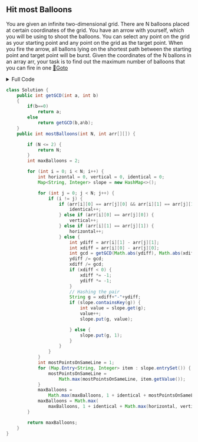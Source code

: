 ## Hit most Balloons
You are given an infinite two-dimensional grid. There are N balloons placed at certain coordinates of the grid. You have an arrow with yourself, which you will be using to shoot the balloons. You can select any point on the grid as your starting point and any point on the grid as the target point. When you fire the arrow, all ballons lying on the shortest path between the starting point and target point will be burst. Given the coordinates of the N ballons in an array arr, your task is to find out the maximum number of balloons that you can fire in one [🔗Goto](https://practice.geeksforgeeks.org/problems/4e75764f8f1638eb4f1c5478ca1986043e15e39a/1/?page=1&difficulty[]=1&sortBy=latest#) 

<details>
<summary>Full Code</summary>

```java
import java.util.*;
import java.lang.*;
import java.io.*;

class GFG {
    public static void main(String[] args) throws IOException {
        BufferedReader br =
            new BufferedReader(new InputStreamReader(System.in));
        int t =
            Integer.parseInt(br.readLine().trim()); // Inputting the testcases
        while (t-- > 0) {

            int N = Integer.parseInt(br.readLine().trim());

            int arr[][] = new int[(int)(N)][2];

            for (int j = 0; j < 2; j++) {
                String inputLine2[] = br.readLine().trim().split(" ");
                for (int i = 0; i < N; i++) {
                    arr[i][j] = Integer.parseInt(inputLine2[i]);
                }
            }
            Solution ob = new Solution();
            System.out.println(ob.mostBalloons(N, arr));
        }
    }
}
```
</details>

```java
class Solution {
    public int getGCD(int a, int b)
    {
        if(b==0)
            return a;
        else
            return getGCD(b,a%b);
    }
    public int mostBalloons(int N, int arr[][]) {

        if (N <= 2) {
            return N;
        }
        int maxBalloons = 2;

        for (int i = 0; i < N; i++) {
            int horizontal = 0, vertical = 0, identical = 0;
            Map<String, Integer> slope = new HashMap<>();

            for (int j = 0; j < N; j++) {
                if (i != j) {
                    if (arr[i][0] == arr[j][0] && arr[i][1] == arr[j][1]) {
                        identical++;
                    } else if (arr[i][0] == arr[j][0]) {
                        vertical++;
                    } else if (arr[i][1] == arr[j][1]) {
                        horizontal++;
                    } else {
                        int ydiff = arr[i][1] - arr[j][1];
                        int xdiff = arr[i][0] - arr[j][0];
                        int gcd = getGCD(Math.abs(ydiff), Math.abs(xdiff));
                        ydiff /= gcd;
                        xdiff /= gcd;
                        if (xdiff < 0) {
                            xdiff *= -1;
                            ydiff *= -1;
                        }
                        // Hashing the pair
                        String g = xdiff+"-"+ydiff;
                        if (slope.containsKey(g)) {
                            int value = slope.get(g);
                            value++;
                            slope.put(g, value);

                        } else {
                            slope.put(g, 1);
                        }
                    }
                }
            }
            int mostPointsOnSameLine = 1;
            for (Map.Entry<String, Integer> item : slope.entrySet()) {
                mostPointsOnSameLine =
                    Math.max(mostPointsOnSameLine, item.getValue());
            }
            maxBalloons =
                Math.max(maxBalloons, 1 + identical + mostPointsOnSameLine);
            maxBalloons = Math.max(
                maxBalloons, 1 + identical + Math.max(horizontal, vertical));
        }

        return maxBalloons;
    }
}
```